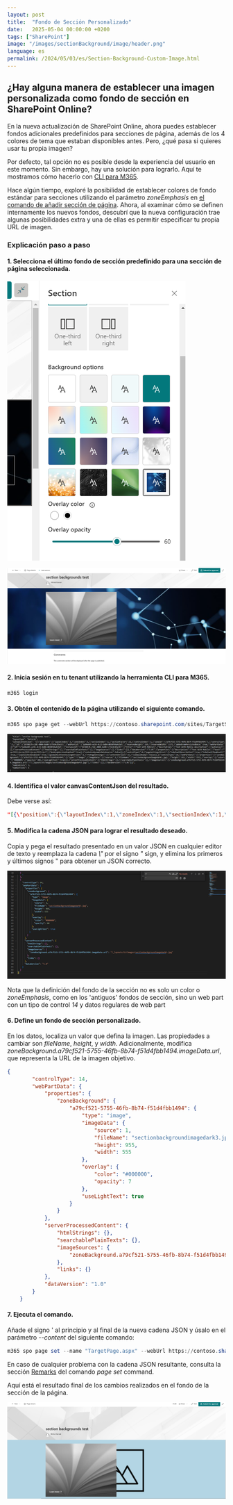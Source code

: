 ```yaml
---
layout: post
title:  "Fondo de Sección Personalizado"
date:   2025-05-04 00:00:00 +0200
tags: ["SharePoint"]
image: "/images/sectionBackground/image/header.png"
language: es
permalink: /2024/05/03/es/Section-Background-Custom-Image.html
---
```


## ¿Hay alguna manera de establecer una imagen personalizada como fondo de sección en SharePoint Online?

En la nueva actualización de SharePoint Online, ahora puedes establecer fondos adicionales predefinidos para secciones de página, además de los 4 colores de tema que estaban disponibles antes. Pero, ¿qué pasa si quieres usar tu propia imagen?

Por defecto, tal opción no es posible desde la experiencia del usuario en este momento. Sin embargo, hay una solución para lograrlo. Aquí te mostramos cómo hacerlo con [CLI para M365](https://pnp.github.io/cli-microsoft365/).

Hace algún tiempo, exploré la posibilidad de establecer colores de fondo estándar para secciones utilizando el parámetro *zoneEmphasis* en [el comando de añadir sección de página](https://pnp.github.io/cli-microsoft365/cmd/spo/page/page-section-add/). Ahora, al examinar cómo se definen internamente los nuevos fondos, descubrí que la nueva configuración trae algunas posibilidades extra y una de ellas es permitir especificar tu propia URL de imagen.

### Explicación paso a paso
#### 1. Selecciona el último fondo de sección predefinido para una sección de página seleccionada.

![Seleccionar el último fondo de sección predefinido](/images/sectionBackground/image/backgroundSelection.png)

![Resultado de la página](/images/sectionBackground/image/pageResult.png)

#### 2. Inicia sesión en tu tenant utilizando la herramienta CLI para M365.

``` powershell
m365 login
```

#### 3. Obtén el contenido de la página utilizando el siguiente comando.
    
``` powershell
m365 spo page get --webUrl https://contoso.sharepoint.com/sites/TargetSite --name "TargetPage.aspx"
``` 

![Obter contenido de la pagina](/images/sectionBackground/image/canvasResult.png)

#### 4. Identifica el valor canvasContentJson del resultado. 

Debe verse así:

```json
"[{\"position\":{\"layoutIndex\":1,\"zoneIndex\":1,\"sectionIndex\":1,\"sectionFactor\":12,\"controlIndex\":1,\"zoneId\":\"a79cf521-5755-46fb-8b74-f51d4fbb1494\"},\"controlType\":3,\"id\":\"98d36bd7-c5f2-4e36-a210-92bc364ef2d0\",\"webPartId\":\"c4bd7b2f-7b6e-4599-8485-16504575f590\",\"reservedHeight\":450,\"reservedWidth\":1188,\"addedFromPersistedData\":true,\"webPartData\":{\"id\":\"c4bd7b2f-7b6e-4599-8485-16504575f590\",\"instanceId\":\"98d36bd7-c5f2-4e36-a210-92bc364ef2d0\",\"title\":\"Hero\",\"description\":\"Prominently display up to 5 pieces of content with links, images, pictures, videos, or photos in a highly visual layout.\",\"audiences\":[],\"serverProcessedContent\":{\"htmlStrings\":{},\"searchablePlainTexts\":{\"content[0].callToActionText\":\"Learn more\"},\"imageSources\":{\"content[0].previewImage.url\":\"https://media.akamai.odsp.cdn.office.net/westeurope1-mediap.svc.ms/transform/thumbnail?provider=url&inputFormat=jpg&docid=https://cdn.hubblecontent.osi.office.net/m365content/publish/0078ee3a-9487-4a9c-9705-49032b9c00f3/1065261400.jpg&w=960\"},\"links\":{\"content[0].link\":\"https://cdn.hubblecontent.osi.office.net/m365content/publish/0078ee3a-9487-4a9c-9705-49032b9c00f3/1065261400.jpg\"},\"componentDependencies\":{\"heroLayoutComponentId\":\"9586b262-54de-4b27-9eb9-34c671400c33\",\"carouselLayoutComponentId\":\"8ac0c53c-e8d0-4e3e-87d0-7449eb0d4027\"},\"customMetadata\":{\"content[0].previewImage.url\":{\"renderwidthratio\":\"0.5\",\"renderwidthratiothreshold\":\"640\",\"mincanvaswidth\":\"1\"}}},\"dataVersion\":\"1.5\",\"properties\":{\"heroLayoutThreshold\":640,\"carouselLayoutMaxWidth\":639,\"layoutCategory\":1,\"layout\":5,\"content\":[{\"id\":\"95afe589-4473-4d94-b956-c462ea9be7af\",\"type\":\"UrlLink\",\"color\":4,\"description\":\"\",\"title\":\"\",\"showDescription\":false,\"showTitle\":true,\"alternateText\":\"\",\"imageDisplayOption\":1,\"isDefaultImage\":false,\"showCallToAction\":true,\"isDefaultImageLoaded\":true,\"isCustomImageLoaded\":false,\"showFeatureText\":false,\"previewImage\":{\"zoomRatio\":1,\"imageUrl\":\"https://media.akamai.odsp.cdn.office.net/westeurope1-mediap.svc.ms/transform/thumbnail?provider=url&inputFormat=jpg&docid=https%3A%2F%2Fcdn.hubblecontent.osi.office.net%2Fm365content%2Fpublish%2F0078ee3a-9487-4a9c-9705-49032b9c00f3%2F1065261400.jpg&w=960\",\"widthFactor\":0.5,\"minCanvasWidth\":1}},{\"id\":\"3c9fbbdb-0860-4777-bb61-9b794c8df2ef\",\"type\":\"Image\",\"color\":4,\"description\":\"\",\"title\":\"\",\"showDescription\":false,\"showTitle\":true,\"alternateText\":\"\",\"imageDisplayOption\":0,\"isDefaultImage\":false,\"showCallToAction\":false,\"isDefaultImageLoaded\":false,\"isCustomImageLoaded\":false,\"showFeatureText\":false},{\"id\":\"f07c62a8-b6ff-4dbb-acd2-f23d8f93594d\",\"type\":\"Image\",\"color\":4,\"description\":\"\",\"title\":\"\",\"showDescription\":false,\"showTitle\":true,\"alternateText\":\"\",\"imageDisplayOption\":0,\"isDefaultImage\":false,\"showCallToAction\":false,\"isDefaultImageLoaded\":false,\"isCustomImageLoaded\":false,\"showFeatureText\":false},{\"id\":\"cd33fa47-66a5-4c78-89bc-764e89c00bf8\",\"type\":\"Image\",\"color\":4,\"description\":\"\",\"title\":\"\",\"showDescription\":false,\"showTitle\":true,\"alternateText\":\"\",\"imageDisplayOption\":0,\"isDefaultImage\":false,\"showCallToAction\":false,\"isDefaultImageLoaded\":false,\"isCustomImageLoaded\":false,\"showFeatureText\":false},{\"id\":\"819113e8-679b-4fd5-92eb-432e2539afe5\",\"type\":\"Image\",\"color\":4,\"description\":\"\",\"title\":\"\",\"showDescription\":false,\"showTitle\":true,\"alternateText\":\"\",\"imageDisplayOption\":0,\"isDefaultImage\":false,\"showCallToAction\":false,\"isDefaultImageLoaded\":false,\"isCustomImageLoaded\":false,\"showFeatureText\":false}]},\"containsDynamicDataSource\":false}},{\"controlType\":0,\"pageSettingsSlice\":{\"isDefaultDescription\":true,\"isDefaultThumbnail\":true,\"isSpellCheckEnabled\":true,\"globalRichTextStylingVersion\":1,\"rtePageSettings\":{\"contentVersion\":5},\"isEmailReady\":false}},{\"controlType\":14,\"webPartData\":{\"properties\":{\"zoneBackground\":{\"a79cf521-5755-46fb-8b74-f51d4fbb1494\":{\"type\":\"image\",\"imageData\":{\"source\":1,\"fileName\":\"sectionbackgroundimagedark3.jpg\",\"height\":955,\"width\":555},\"overlay\":{\"color\":\"#000000\",\"opacity\":7},\"useLightText\":true}}},\"serverProcessedContent\":{\"htmlStrings\":{},\"searchablePlainTexts\":{},\"imageSources\":{\"zoneBackground.a79cf521-5755-46fb-8b74-f51d4fbb1494.imageData.url\":\"/_layouts/15/images/sectionbackgroundimagedark3.jpg\"},\"links\":{}},\"dataVersion\":\"1.0\"}}]"
```

#### 5. Modifica la cadena JSON para lograr el resultado deseado.

Copia y pega el resultado presentado en un valor JSON en cualquier editor de texto y reemplaza la cadena *\\"* por el signo *"* sign, y elimina los primeros y últimos signos " para obtener un JSON correcto.

![JSON correcto](/images/sectionBackground/image/extractJson.png)

Nota que la definición del fondo de la sección no es solo un color o *zoneEmphasis*, como en los 'antiguos' fondos de sección, sino un web part con un tipo de control *14* y datos regulares de web part

#### 6. Define un fondo de sección personalizado.

En los datos, localiza un valor que defina la imagen. Las propiedades a cambiar son  *fileName*, *height*, y *width*. Adicionalmente, modifica   *zoneBackground.a79cf521-5755-46fb-8b74-f51d4fbb1494.imageData.url*, que representa la URL de la imagen objetivo.

```json
{
        "controlType": 14,
        "webPartData": {
            "properties": {
                "zoneBackground": {
                    "a79cf521-5755-46fb-8b74-f51d4fbb1494": {
                        "type": "image",
                        "imageData": {
                            "source": 1,
                            "fileName": "sectionbackgroundimagedark3.jpg",
                            "height": 955,
                            "width": 555
                        },
                        "overlay": {
                            "color": "#000000",
                            "opacity": 7
                        },
                        "useLightText": true
                    }
                }
            },
            "serverProcessedContent": {
                "htmlStrings": {},
                "searchablePlainTexts": {},
                "imageSources": {
                    "zoneBackground.a79cf521-5755-46fb-8b74-f51d4fbb1494.imageData.url": "/_layouts/15/images/sectionbackgroundimagedark3.jpg"
                },
                "links": {}
            },
            "dataVersion": "1.0"
        }
    }
```

#### 7. Ejecuta el comando.

Añade el signo ' al principio y al final de la nueva cadena JSON y úsalo en el parámetro *--content* del siguiente comando:

``` powershell
m365 spo page set --name "TargetPage.aspx" --webUrl https://contoso.sharepoint.com/sites/TargetSite --content 'the new string'
```

En caso de cualquier problema con la cadena JSON resultante, consulta la sección [Remarks](https://pnp.github.io/cli-microsoft365/cmd/spo/page/page-set/#remarks) del comando *page set* command.


Aquí está el resultado final de los cambios realizados en el fondo de la sección de la página.

![Result](/images/sectionBackground/image/result.png)
